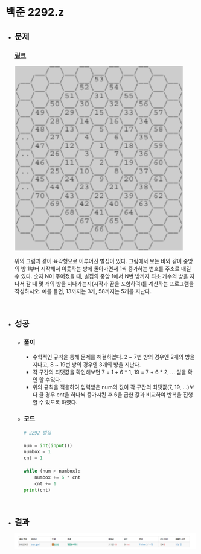 # 백준 2292.z

- ## 문제
    ### [링크](https://www.acmicpc.net/problem/2292)

    ![alt text](image/2292_문제.png)

    위의 그림과 같이 육각형으로 이루어진 벌집이 있다. 그림에서 보는 바와 같이 중앙의 방 1부터 시작해서 이웃하는 방에 돌아가면서 1씩 증가하는 번호를 주소로 매길 수 있다. 숫자 N이 주어졌을 때, 벌집의 중앙 1에서 N번 방까지 최소 개수의 방을 지나서 갈 때 몇 개의 방을 지나가는지(시작과 끝을 포함하여)를 계산하는 프로그램을 작성하시오. 예를 들면, 13까지는 3개, 58까지는 5개를 지난다.


<br>

- ## 성공

    - ### 풀이
        - 수학적인 규칙을 통해 문제를 해결하였다. 2 ~ 7번 방의 경우엔 2개의 방을 지나고, 8 ~ 19번 방의 경우엔 3개의 방을 지난다.
        - 각 구간의 최댓값을 확인해보면 7 = 1 + 6 * 1, 19 = 7 + 6 * 2, ... 임을 확인 할 수있다.
        - 위의 규칙을 적용하여 입력받은 num의 값이 각 구간의 최댓값(7, 19, ...)보다 클 경우 cnt을 하나씩 증가시킨 후 6을 곱한 값과 비교하여 반복을 진행할 수 있도록 하였다.

    - ### 코드

        ```python
        # 2292 벌집

        num = int(input())
        numbox = 1
        cnt = 1

        while (num > numbox):
            numbox += 6 * cnt
            cnt += 1
        print(cnt)

</br>

- ## 결과

    ![alt text](image/2292_결과.png)